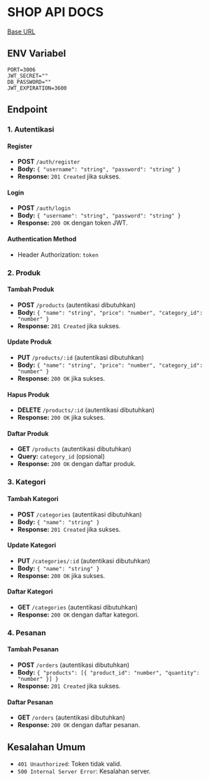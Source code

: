 # SHOP API DOCS
[Base URL](https://test.shop.chiwa.id/)
## ENV Variabel
```
PORT=3006
JWT_SECRET=""
DB_PASSWORD=""
JWT_EXPIRATION=3600
```
## Endpoint

### 1. Autentikasi
#### Register
- **POST** `/auth/register`
- **Body:** `{ "username": "string", "password": "string" }`
- **Response:** `201 Created` jika sukses.

#### Login
- **POST** `/auth/login`
- **Body:** `{ "username": "string", "password": "string" }`
- **Response:** `200 OK` dengan token JWT.

#### Authentication Method
- Header Authorization: ```token```

### 2. Produk
#### Tambah Produk
- **POST** `/products` (autentikasi dibutuhkan)
- **Body:** `{ "name": "string", "price": "number", "category_id": "number" }`
- **Response:** `201 Created` jika sukses.

#### Update Produk
- **PUT** `/products/:id` (autentikasi dibutuhkan)
- **Body:** `{ "name": "string", "price": "number", "category_id": "number" }`
- **Response:** `200 OK` jika sukses.

#### Hapus Produk
- **DELETE** `/products/:id` (autentikasi dibutuhkan)
- **Response:** `200 OK` jika sukses.

#### Daftar Produk
- **GET** `/products` (autentikasi dibutuhkan)
- **Query:** `category_id` (opsional)
- **Response:** `200 OK` dengan daftar produk.

### 3. Kategori
#### Tambah Kategori
- **POST** `/categories` (autentikasi dibutuhkan)
- **Body:** `{ "name": "string" }`
- **Response:** `201 Created` jika sukses.

#### Update Kategori
- **PUT** `/categories/:id` (autentikasi dibutuhkan)
- **Body:** `{ "name": "string" }`
- **Response:** `200 OK` jika sukses.

#### Daftar Kategori
- **GET** `/categories` (autentikasi dibutuhkan)
- **Response:** `200 OK` dengan daftar kategori.

### 4. Pesanan
#### Tambah Pesanan
- **POST** `/orders` (autentikasi dibutuhkan)
- **Body:** `{ "products": [{ "product_id": "number", "quantity": "number" }] }`
- **Response:** `201 Created` jika sukses.

#### Daftar Pesanan
- **GET** `/orders` (autentikasi dibutuhkan)
- **Response:** `200 OK` dengan daftar pesanan.

## Kesalahan Umum
- `401 Unauthorized`: Token tidak valid.
- `500 Internal Server Error`: Kesalahan server.
